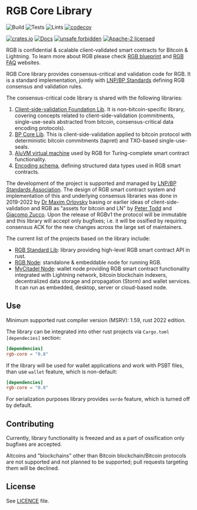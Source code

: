 # RGB Core Library

![Build](https://github.com/RGB-WG/rgb-core/workflows/Build/badge.svg)
![Tests](https://github.com/RGB-WG/rgb-core/workflows/Tests/badge.svg)
![Lints](https://github.com/RGB-WG/rgb-core/workflows/Lints/badge.svg)
[![codecov](https://codecov.io/gh/RGB-WG/rgb-core/branch/master/graph/badge.svg)](https://codecov.io/gh/RGB-WG/rgb-core)

[![crates.io](https://img.shields.io/crates/v/rgb-core)](https://crates.io/crates/rgb-core)
[![Docs](https://docs.rs/rgb-core/badge.svg)](https://docs.rs/rgb-core)
[![unsafe forbidden](https://img.shields.io/badge/unsafe-forbidden-success.svg)](https://github.com/rust-secure-code/safety-dance/)
[![Apache-2 licensed](https://img.shields.io/crates/l/rgb-core)](./LICENSE)

RGB is confidential & scalable client-validated smart contracts for Bitcoin & 
Lightning. To learn more about RGB please check [RGB blueprint][Blueprint] and
[RGB FAQ][FAQ] websites.

RGB Core library provides consensus-critical and validation code for RGB. 
It is a standard implementation, jointly with [LNP/BP Standards][LNPBPs] 
defining RGB consensus and validation rules.

The consensus-critical code library is shared with the following libraries:
1. [Client-side-validation Foundation Lib][Foundation]. It is
   non-bitcoin-specific library, covering concepts related to
   client-side-validation (commitments, single-use-seals abstracted from
   bitcoin, consensus-critical data encoding protocols).
2. [BP Core Lib][BP]. This is client-side-validation applied to bitcoin protocol
   with deterministic bitcoin commitments (tapret) and TXO-based
   single-use-seals.
3. [AluVM virtual machine][AluVM] used by RGB for Turing-complete smart contract
   functionality.
4. [Encoding schema][StenS], defining structured data types used in RGB smart
   contracts.

The development of the project is supported and managed by [LNP/BP Standards 
Association][Association]. The design of RGB smart contract system and 
implementation of this and underlying consensus libraries was done in 2019-2022 
by [Dr Maxim Orlovsky][Max] basing or earlier ideas of client-side-validation 
and RGB as "assets for bitcoin and LN" by [Peter Todd][Todd] and 
[Giacomo Zucco][Zucco]. Upon the release of RGBv1 the protocol will be immutable
and this library will accept only bugfixes; i.e. it will be ossified by 
requiring consensus ACK for the new changes across the large set of maintainers.

The current list of the projects based on the library include:
* [RGB Standard Lib][RGB Std]: library providing high-level RGB smart contract
  API in rust.
* [RGB Node][RGB Node]: standalone & embeddable node for running RGB.
* [MyCitadel Node][MyCitadel Node]: wallet node providing RGB smart contract
  functionality integrated with Lightning network, bitcoin blockchain indexers, 
  decentralized data storage and propagation (Storm) and wallet services. It can
  run as embedded, desktop, server or cloud-based node.

## Use

Minimum supported rust compiler version (MSRV): 1.59, rust 2022 edition.

The library can be integrated into other rust projects via `Cargo.toml` 
`[dependecies]` section:

```toml
[dependencies]
rgb-core = "0.8"
```

If the library will be used for wallet applications and work with PSBT files,
than use `wallet` feature, which is non-default:

```toml
[dependencies]
rgb-core = "0.8"
```

For serialization purposes library provides `serde` feature, which is turned off
by default.

## Contributing

Currently, library functionality is freezed and as a part of ossification only
bugfixes are accepted.

Altcoins and "blockchains" other than Bitcoin blockchain/Bitcoin protocols are 
not supported and not planned to be supported; pull requests targeting them will 
be declined.

## License

See [LICENCE](LICENSE) file.


[LNPBPs]: https://github.com/LNP-BP/LNPBPs
[Association]: https://lnp-bp.org
[Blueprint]: https://rgb.network
[FAQ]: https://rgbfaq.com
[Foundation]: https://github.com/LNP-BP/client_side_validation
[BP]: https://github.com/BP-WG/bp-core
[AluVM]: https://github.com/Internet2-WG/rust-aluvm
[StenS]: https://github.com/Internet2-WG/rust-stens
[RGB Std]: https://github.com/RGB-WG/rgb-std
[RGB Node]: https://github.com/RGB-WG/rgb-node
[MyCitadel Node]: https://github.com/MyCitadel/mycitadel-node
[Max]: https://github.com/dr-orlovsky
[Todd]: https://petertodd.org/
[Zucco]: https://giacomozucco.com/
